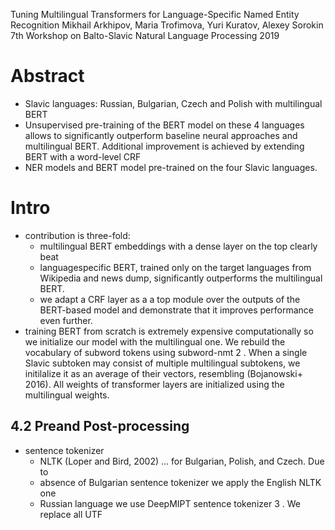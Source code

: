 Tuning Multilingual Transformers for Language-Specific Named Entity Recognition
Mikhail Arkhipov, Maria Trofimova, Yuri Kuratov, Alexey Sorokin
7th Workshop on Balto-Slavic Natural Language Processing 2019

# Abstract

* Slavic languages: Russian, Bulgarian, Czech and Polish with multilingual BERT
* Unsupervised pre-training of the BERT model on these 4 languages allows to
  significantly outperform baseline neural approaches and multilingual BERT.
  Additional improvement is achieved by extending BERT with a word-level CRF
* NER models and BERT model pre-trained on the four Slavic languages.

# Intro

* contribution is three-fold:
  * multilingual BERT embeddings with a dense layer on the top clearly beat
  * languagespecific BERT, trained only on the target languages from Wikipedia
    and news dump, significantly outperforms the multilingual BERT.
  * we adapt a CRF layer as a a top module over the outputs of the BERT-based
    model and demonstrate that it improves performance even further.
* training BERT from scratch is extremely expensive computationally so we
  initialize our model with the multilingual one.  We rebuild the vocabulary of
  subword tokens using subword-nmt 2 . When a single Slavic subtoken may
  consist of multiple multilingual subtokens, we initilalize it as an average
  of their vectors, resembling (Bojanowski+ 2016). All weights of transformer
  layers are initialized using the multilingual weights.

## 4.2 Preand Post-processing

* sentence tokenizer
  * NLTK (Loper and Bird, 2002) ... for Bulgarian, Polish, and Czech. Due to
  * absence of Bulgarian sentence tokenizer we apply the English NLTK one
  * Russian language we use DeepMIPT sentence tokenizer 3 .  We replace all UTF
